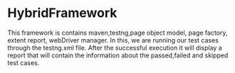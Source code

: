 # HybridFramework
This framework is contains maven,testng,page object model, page factory, extent report, webDriver manager.
In this, we are running our test cases through the testng.xml file. After the successful execution it will display a report that will contain the information about the passed,failed and skipped test cases. 